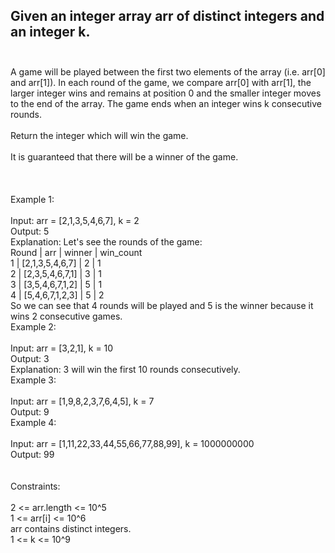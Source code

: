 ## Given an integer array arr of distinct integers and an integer k. <br> <br> 
A game will be played between the first two elements of the array (i.e. arr[0] and arr[1]). In each round of the game, we compare arr[0] with arr[1], the larger integer wins and remains at position 0 and the smaller integer moves to the end of the array. The game ends when an integer wins k consecutive rounds. <br> <br> 
Return the integer which will win the game. <br> <br> 
It is guaranteed that there will be a winner of the game. <br> <br> <br> <br> 
Example 1: <br> <br> 
Input: arr = [2,1,3,5,4,6,7], k = 2 <br> 
Output: 5 <br> 
Explanation: Let's see the rounds of the game: <br> 
Round |       arr       | winner | win_count <br> 
  1   | [2,1,3,5,4,6,7] | 2      | 1 <br> 
  2   | [2,3,5,4,6,7,1] | 3      | 1 <br> 
  3   | [3,5,4,6,7,1,2] | 5      | 1 <br> 
  4   | [5,4,6,7,1,2,3] | 5      | 2 <br> 
So we can see that 4 rounds will be played and 5 is the winner because it wins 2 consecutive games. <br> 
Example 2: <br> <br> 
Input: arr = [3,2,1], k = 10 <br> 
Output: 3 <br> 
Explanation: 3 will win the first 10 rounds consecutively. <br> 
Example 3: <br> <br> 
Input: arr = [1,9,8,2,3,7,6,4,5], k = 7 <br> 
Output: 9 <br> 
Example 4: <br> <br> 
Input: arr = [1,11,22,33,44,55,66,77,88,99], k = 1000000000 <br> 
Output: 99 <br> <br> <br> 
Constraints: <br> <br> 
2 <= arr.length <= 10^5 <br> 
1 <= arr[i] <= 10^6 <br> 
arr contains distinct integers. <br> 
1 <= k <= 10^9 <br> 

